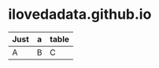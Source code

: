 # ilovedadata.github.io

| Just        | a           | table  |
| ------------- |-------------| -----|
| A      | B | C |

